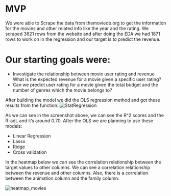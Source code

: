 # MVP

We were able to Scrape the data from themoviedb.org to get the information for the movies and other related info like the year and the rating.
We scraped 3621 rows from the website and after doing the EDA we had 1871 rows to work on in the regression and our target is to predict the revenue. 
# Our starting goals were:
-	Investigate the relationship between movie user rating and revenue. What is the expected revenue for a movie given a specific user rating?
-	Can we predict user rating for a movie given the total budget and the number of genres which the movie belongs to? 

After building the model we did the OLS regression method and got these results from the function:
![StatRegression](https://user-images.githubusercontent.com/90554959/138135040-b1861ce8-bad0-407a-a77e-bbb537025b1f.PNG)

As we can see in the screenshot above, we can see the R^2 scores and the R-adj, and it’s around 0.70.
After the OLS we are planning to use these models:

-	Linear Regression
-	Lasso
-	Ridge
-	Cross validation


In the heatmap below we can see the correlation relationship between the target values to other columns. We can see a correlation relationship between the revenue and other columns. Also, there is a correlation between the animation column and the family column.

![heatmap_movies](https://user-images.githubusercontent.com/90554959/138135150-b1ec2c5b-0cff-47f1-b6a0-1c2a7fb673ef.PNG)


```python

```
